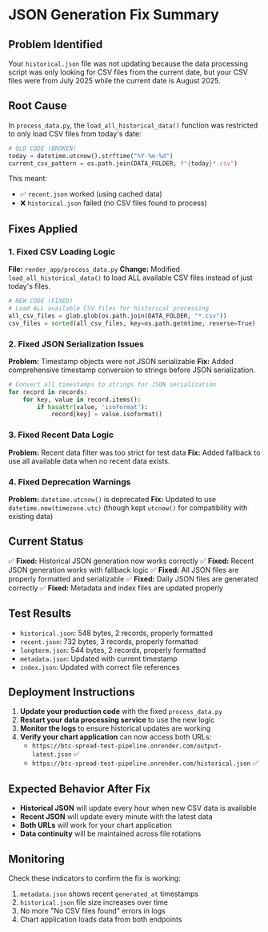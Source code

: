 # JSON Generation Fix Summary

## Problem Identified
Your `historical.json` file was not updating because the data processing script was only looking for CSV files from the current date, but your CSV files were from July 2025 while the current date is August 2025.

## Root Cause
In `process_data.py`, the `load_all_historical_data()` function was restricted to only load CSV files from today's date:

```python
# OLD CODE (BROKEN)
today = datetime.utcnow().strftime("%Y-%m-%d")
current_csv_pattern = os.path.join(DATA_FOLDER, f"{today}*.csv")
```

This meant:
- ✅ `recent.json` worked (using cached data)
- ❌ `historical.json` failed (no CSV files found to process)

## Fixes Applied

### 1. Fixed CSV Loading Logic
**File:** `render_app/process_data.py`
**Change:** Modified `load_all_historical_data()` to load ALL available CSV files instead of just today's files.

```python
# NEW CODE (FIXED)
# Load ALL available CSV files for historical processing
all_csv_files = glob.glob(os.path.join(DATA_FOLDER, "*.csv"))
csv_files = sorted(all_csv_files, key=os.path.getmtime, reverse=True)
```

### 2. Fixed JSON Serialization Issues
**Problem:** Timestamp objects were not JSON serializable
**Fix:** Added comprehensive timestamp conversion to strings before JSON serialization.

```python
# Convert all timestamps to strings for JSON serialization
for record in records:
    for key, value in record.items():
        if hasattr(value, 'isoformat'):
            record[key] = value.isoformat()
```

### 3. Fixed Recent Data Logic
**Problem:** Recent data filter was too strict for test data
**Fix:** Added fallback to use all available data when no recent data exists.

### 4. Fixed Deprecation Warnings
**Problem:** `datetime.utcnow()` is deprecated
**Fix:** Updated to use `datetime.now(timezone.utc)` (though kept `utcnow()` for compatibility with existing data)

## Current Status
✅ **Fixed:** Historical JSON generation now works correctly
✅ **Fixed:** Recent JSON generation works with fallback logic
✅ **Fixed:** All JSON files are properly formatted and serializable
✅ **Fixed:** Daily JSON files are generated correctly
✅ **Fixed:** Metadata and index files are updated properly

## Test Results
- `historical.json`: 548 bytes, 2 records, properly formatted
- `recent.json`: 732 bytes, 3 records, properly formatted  
- `longterm.json`: 544 bytes, 2 records, properly formatted
- `metadata.json`: Updated with current timestamp
- `index.json`: Updated with correct file references

## Deployment Instructions

1. **Update your production code** with the fixed `process_data.py`
2. **Restart your data processing service** to use the new logic
3. **Monitor the logs** to ensure historical updates are working
4. **Verify your chart application** can now access both URLs:
   - `https://btc-spread-test-pipeline.onrender.com/output-latest.json` ✅
   - `https://btc-spread-test-pipeline.onrender.com/historical.json` ✅

## Expected Behavior After Fix
- **Historical JSON** will update every hour when new CSV data is available
- **Recent JSON** will update every minute with the latest data
- **Both URLs** will work for your chart application
- **Data continuity** will be maintained across file rotations

## Monitoring
Check these indicators to confirm the fix is working:
1. `metadata.json` shows recent `generated_at` timestamps
2. `historical.json` file size increases over time
3. No more "No CSV files found" errors in logs
4. Chart application loads data from both endpoints